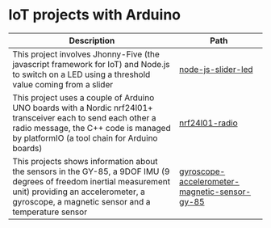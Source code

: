 IoT projects with Arduino
=========================

| Description | Path |
|-------------|------|
| This project involves Jhonny-Five (the javascript framework for IoT) and Node.js to switch on a LED using a threshold value coming from a slider | [node-js-slider-led](./node-js-slider-led) |
| This project uses a couple of Arduino UNO boards with a Nordic nrf24l01+ transceiver each to send each other a radio message, the C++ code is managed by platformIO (a tool chain for Arduino boards) | [nrf24l01-radio](./nrf24l01-radio) |
| This projects shows information about the sensors in the GY-85, a 9DOF IMU (9 degrees of freedom inertial measurement unit) providing an accelerometer, a gyroscope, a magnetic sensor and a temperature sensor | [gyroscope-accelerometer-magnetic-sensor-gy-85](./gyroscope-accelerometer-magnetic-sensor-gy-85) |
